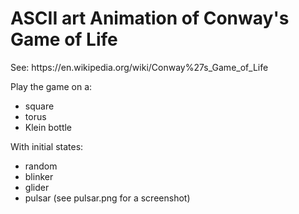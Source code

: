 <head> 
<h1> ASCII art Animation of Conway's Game of Life </h1> 
<p> See:  https://en.wikipedia.org/wiki/Conway%27s_Game_of_Life </p>
</head>
<body>
Play the game on a: 
<p> </p>
<ul>
<li> square </li>
<li> torus </li>
<li> Klein bottle </li>
</ul>
With initial states: 
<p> </p>
<ul>
<li> random </li>
<li> blinker </li>
<li> glider </li>
<li> pulsar (see pulsar.png for a screenshot) </li>
</ul>
</body>
